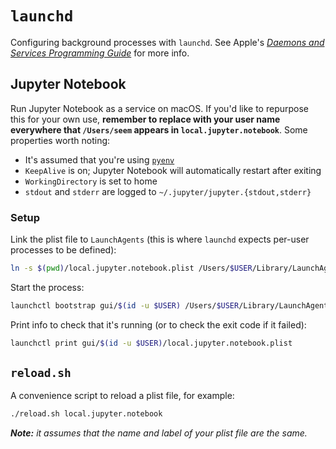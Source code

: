 # `launchd`

Configuring background processes with `launchd`. See Apple's [_Daemons and Services Programming Guide_](https://developer.apple.com/library/archive/documentation/MacOSX/Conceptual/BPSystemStartup/Chapters/CreatingLaunchdJobs.html) for more info.

## Jupyter Notebook

Run Jupyter Notebook as a service on macOS. If you'd like to repurpose this for your own use, **remember to replace with your user name everywhere that `/Users/seem` appears in `local.jupyter.notebook`**. Some properties worth noting:

- It's assumed that you're using [`pyenv`](https://github.com/pyenv/pyenv)
- `KeepAlive` is on; Jupyter Notebook will automatically restart after exiting
- `WorkingDirectory` is set to home
- `stdout` and `stderr` are logged to `~/.jupyter/jupyter.{stdout,stderr}`

### Setup

Link the plist file to `LaunchAgents` (this is where `launchd` expects per-user processes to be defined):

```sh
ln -s $(pwd)/local.jupyter.notebook.plist /Users/$USER/Library/LaunchAgents/
```

Start the process:

```sh
launchctl bootstrap gui/$(id -u $USER) /Users/$USER/Library/LaunchAgents/local.jupyter.notebook.plist
```

Print info to check that it's running (or to check the exit code if it failed):

```sh
launchctl print gui/$(id -u $USER)/local.jupyter.notebook.plist
```

## `reload.sh`

A convenience script to reload a plist file, for example:

```sh
./reload.sh local.jupyter.notebook
```

_**Note:** it assumes that the name and label of your plist file are the same._

